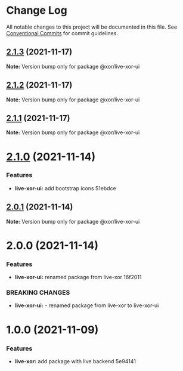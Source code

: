 # Change Log

All notable changes to this project will be documented in this file.
See [Conventional Commits](https://conventionalcommits.org) for commit guidelines.

## [2.1.3](/compare/@xor/live-xor-ui@2.1.2...@xor/live-xor-ui@2.1.3) (2021-11-17)

**Note:** Version bump only for package @xor/live-xor-ui





## [2.1.2](/compare/@xor/live-xor-ui@2.1.1...@xor/live-xor-ui@2.1.2) (2021-11-17)

**Note:** Version bump only for package @xor/live-xor-ui





## [2.1.1](/compare/@xor/live-xor-ui@2.1.0...@xor/live-xor-ui@2.1.1) (2021-11-17)

**Note:** Version bump only for package @xor/live-xor-ui





# [2.1.0](/compare/@xor/live-xor-ui@2.0.1...@xor/live-xor-ui@2.1.0) (2021-11-14)


### Features

* **live-xor-ui:** add bootstrap icons 51ebdce





## [2.0.1](/compare/@xor/live-xor-ui@2.0.0...@xor/live-xor-ui@2.0.1) (2021-11-14)

**Note:** Version bump only for package @xor/live-xor-ui





# 2.0.0 (2021-11-14)


### Features

* **live-xor-ui:** renamed package from live-xor 16f2011


### BREAKING CHANGES

* **live-xor-ui:** - renamed package from live-xor to live-xor-ui





# 1.0.0 (2021-11-09)


### Features

* **live-xor:** add package with live backend 5e94141
